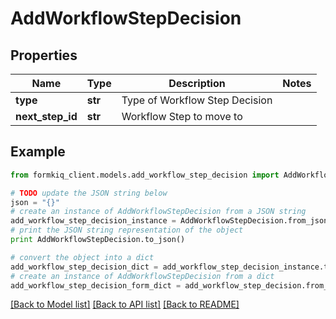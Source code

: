 # AddWorkflowStepDecision


## Properties

Name | Type | Description | Notes
------------ | ------------- | ------------- | -------------
**type** | **str** | Type of Workflow Step Decision | 
**next_step_id** | **str** | Workflow Step to move to | 

## Example

```python
from formkiq_client.models.add_workflow_step_decision import AddWorkflowStepDecision

# TODO update the JSON string below
json = "{}"
# create an instance of AddWorkflowStepDecision from a JSON string
add_workflow_step_decision_instance = AddWorkflowStepDecision.from_json(json)
# print the JSON string representation of the object
print AddWorkflowStepDecision.to_json()

# convert the object into a dict
add_workflow_step_decision_dict = add_workflow_step_decision_instance.to_dict()
# create an instance of AddWorkflowStepDecision from a dict
add_workflow_step_decision_form_dict = add_workflow_step_decision.from_dict(add_workflow_step_decision_dict)
```
[[Back to Model list]](../README.md#documentation-for-models) [[Back to API list]](../README.md#documentation-for-api-endpoints) [[Back to README]](../README.md)


